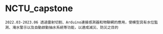# NCTU_capstone
`2022.03-2023.06 透過雷射切割、Arduino連接感測器和物聯網的應用，使模型具有水位監測、淹水警示以及自動啟動抽水系統等功能，以達成減災、防災之目的`
